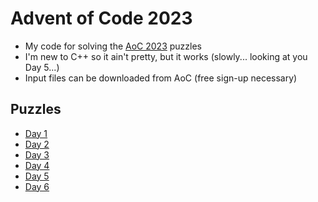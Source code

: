 # Advent of Code 2023
- My code for solving the [AoC 2023](https://adventofcode.com/2023/) puzzles
- I'm new to C++ so it ain't pretty, but it works (slowly... looking at you Day 5...)
- Input files can be downloaded from AoC (free sign-up necessary)

## Puzzles
- [Day 1](https://adventofcode.com/2023/day/1)
- [Day 2](https://adventofcode.com/2023/day/2)
- [Day 3](https://adventofcode.com/2023/day/3)
- [Day 4](https://adventofcode.com/2023/day/4)
- [Day 5](https://adventofcode.com/2023/day/5)
- [Day 6](https://adventofcode.com/2023/day/6)
